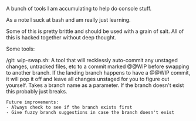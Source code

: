 A bunch of tools I am accumulating to help do console stuff.

As a note I suck at bash and am really just learning.

Some of this is pretty brittle and should be used with a grain of salt.
All of this is hacked together without deep thought.

Some tools:

/git:
  wip-swap.sh:
    A tool that will recklessly auto-commit any unstaged changes, untracked files, etc to a commit marked @@WIP before swapping to another branch. If the landing branch happens to have a @@WIP commit, it will pop it off and leave all changes unstaged for you to figure out yourself. Takes a branch name as a parameter. If the branch doesn't exist this probably just breaks.

    Future improvements:
    - Always check to see if the branch exists first
    - Give fuzzy branch suggestions in case the branch doesn't exist
